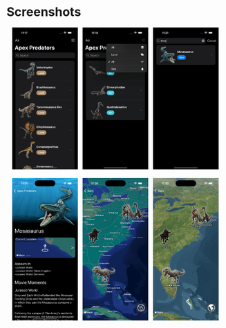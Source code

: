 # Screenshots

<p align="center">
  <img src="Screenshots/main.png" alt="main" style="width: 30%;">
  &nbsp;
  <img src="Screenshots/filter.png" alt="filter" style="width: 30%;">
  &nbsp;
  <img src="Screenshots/search.png" alt="search" style="width: 30%;">
<br><br>
  <img src="Screenshots/detail.png" alt="detail" style="width: 30%;">
  &nbsp;
  <img src="Screenshots/map.png" alt="map" style="width: 30%;">
  &nbsp;
  <img src="Screenshots/satellite.png" alt="satellite" style="width: 30%;">
</p>